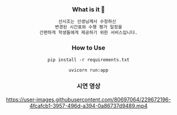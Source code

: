 <div align="middle">

### What is it 🤔

```markdown
선시조는 선생님께서 수정하신 
변경된 시간표와 수행 평가 일정을
    간편하게 학생들에게 제공하기 위한 서비스입니다.    
```

### How to Use

    pip install -r requirements.txt

    uvicorn run:app
    
### 시연 영상
https://user-images.githubusercontent.com/80697064/229672196-4fcafcb1-3957-496d-a394-0a86737d9489.mp4

</div>
